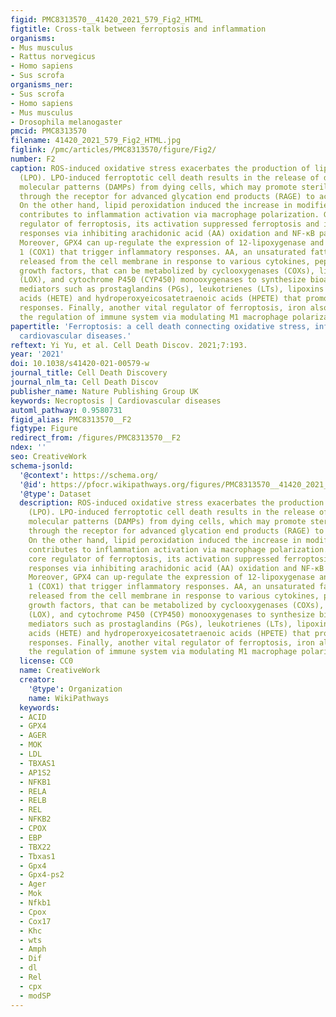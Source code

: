 ```yaml
---
figid: PMC8313570__41420_2021_579_Fig2_HTML
figtitle: Cross-talk between ferroptosis and inflammation
organisms:
- Mus musculus
- Rattus norvegicus
- Homo sapiens
- Sus scrofa
organisms_ner:
- Sus scrofa
- Homo sapiens
- Mus musculus
- Drosophila melanogaster
pmcid: PMC8313570
filename: 41420_2021_579_Fig2_HTML.jpg
figlink: /pmc/articles/PMC8313570/figure/Fig2/
number: F2
caption: ROS-induced oxidative stress exacerbates the production of lipid peroxidation
  (LPO). LPO-induced ferroptotic cell death results in the release of damage-associated
  molecular patterns (DAMPs) from dying cells, which may promote sterile inflammation
  through the receptor for advanced glycation end products (RAGE) to activate NF-κB.
  On the other hand, lipid peroxidation induced the increase in modified LDL partially
  contributes to inflammation activation via macrophage polarization. GPX4, the core
  regulator of ferroptosis, its activation suppressed ferroptosis and inflammatory
  responses via inhibiting arachidonic acid (AA) oxidation and NF-κB pathway activation.
  Moreover, GPX4 can up-regulate the expression of 12-lipoxygenase and cyclooxygenase
  1 (COX1) that trigger inflammatory responses. AA, an unsaturated fatty acid and
  released from the cell membrane in response to various cytokines, peptides, and
  growth factors, that can be metabolized by cyclooxygenases (COXs), lipoxygenase
  (LOX), and cytochrome P450 (CYP450) monooxygenases to synthesize bioactive proinflammatory
  mediators such as prostaglandins (PGs), leukotrienes (LTs), lipoxins (LXs), hydroxyeicosatetraenoic
  acids (HETE) and hydroperoxyeicosatetraenoic acids (HPETE) that promote inflammatory
  responses. Finally, another vital regulator of ferroptosis, iron also participates
  the regulation of immune system via modulating M1 macrophage polarization.
papertitle: 'Ferroptosis: a cell death connecting oxidative stress, inflammation and
  cardiovascular diseases.'
reftext: Yi Yu, et al. Cell Death Discov. 2021;7:193.
year: '2021'
doi: 10.1038/s41420-021-00579-w
journal_title: Cell Death Discovery
journal_nlm_ta: Cell Death Discov
publisher_name: Nature Publishing Group UK
keywords: Necroptosis | Cardiovascular diseases
automl_pathway: 0.9580731
figid_alias: PMC8313570__F2
figtype: Figure
redirect_from: /figures/PMC8313570__F2
ndex: ''
seo: CreativeWork
schema-jsonld:
  '@context': https://schema.org/
  '@id': https://pfocr.wikipathways.org/figures/PMC8313570__41420_2021_579_Fig2_HTML.html
  '@type': Dataset
  description: ROS-induced oxidative stress exacerbates the production of lipid peroxidation
    (LPO). LPO-induced ferroptotic cell death results in the release of damage-associated
    molecular patterns (DAMPs) from dying cells, which may promote sterile inflammation
    through the receptor for advanced glycation end products (RAGE) to activate NF-κB.
    On the other hand, lipid peroxidation induced the increase in modified LDL partially
    contributes to inflammation activation via macrophage polarization. GPX4, the
    core regulator of ferroptosis, its activation suppressed ferroptosis and inflammatory
    responses via inhibiting arachidonic acid (AA) oxidation and NF-κB pathway activation.
    Moreover, GPX4 can up-regulate the expression of 12-lipoxygenase and cyclooxygenase
    1 (COX1) that trigger inflammatory responses. AA, an unsaturated fatty acid and
    released from the cell membrane in response to various cytokines, peptides, and
    growth factors, that can be metabolized by cyclooxygenases (COXs), lipoxygenase
    (LOX), and cytochrome P450 (CYP450) monooxygenases to synthesize bioactive proinflammatory
    mediators such as prostaglandins (PGs), leukotrienes (LTs), lipoxins (LXs), hydroxyeicosatetraenoic
    acids (HETE) and hydroperoxyeicosatetraenoic acids (HPETE) that promote inflammatory
    responses. Finally, another vital regulator of ferroptosis, iron also participates
    the regulation of immune system via modulating M1 macrophage polarization.
  license: CC0
  name: CreativeWork
  creator:
    '@type': Organization
    name: WikiPathways
  keywords:
  - ACID
  - GPX4
  - AGER
  - MOK
  - LDL
  - TBXAS1
  - AP1S2
  - NFKB1
  - RELA
  - RELB
  - REL
  - NFKB2
  - CPOX
  - EBP
  - TBX22
  - Tbxas1
  - Gpx4
  - Gpx4-ps2
  - Ager
  - Mok
  - Nfkb1
  - Cpox
  - Cox17
  - Khc
  - wts
  - Amph
  - Dif
  - dl
  - Rel
  - cpx
  - modSP
---
```

